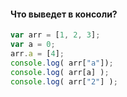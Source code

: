 #### Что выведет в консоли?
``` javascript
var arr = [1, 2, 3];
var a = 0;
arr.a = [4];
console.log( arr["a"]);
console.log( arr[a] );
console.log( arr["2"] );
```